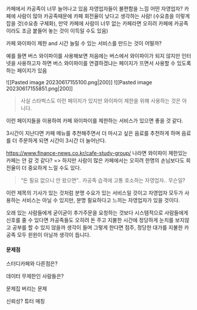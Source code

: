 카페에서 카공족이 너무 늘어나고 있음
자영업자들이 불편함을 느낌
어떤 자영업자? 카페에 사람이 많아 카공족때문에 카페 회전율이 낮다고 생각하는 사람! (수요층을 이렇게 잡을 것(수요층 구체화), 만약 카페에 사람이 너무 없는 카페라면 오히려 카페에 카공족이라도 조금 붙들어 놓는 것이 이득일 수도 있음)

카페 와이파이 제한 and 시간 늘릴 수 있는 서비스를 만드는 것이 어떨까?

예를 들면 버스 와이파이를 사용해보면 처음에는 버스에서 와이파이가 되지 않지만 인터넷을 사용하고자 하면 버스 와이파이를 연결하겠냐는 페이지가 뜨면서 사용할 수 있도록 하는 페이지가 있음

![[Pasted image 20230617155100.png|200]]
![[Pasted image 20230617155851.png|200]]
> 사실 스타벅스도 이런 페이지가 있지만 와이파이 제한을 위해 사용하는 것은 아니다.

이런 페이지들을 이용하여 카페 와이파이를 제한하는 서비스가 있으면 좋을 것 같다.

3시간이 지난다면 카페 메뉴를 추천해주면서 더 마시고 싶은 음료를 추천하게 하며 음료를 더 주문하게 되면 시간이 3시간 더 늘어난다. 

https://www.finance-news.co.kr/cafe-study-group/
나라면 와이파이 제한있는 카페는 안 갈 것 같다?
=> 하지만 사람이 많은 카페에서는 오히려 한명의 손님보다도 회전율이 더 중요하게 느낄 수도 있다. 

> “돈 필요 없으니 안 왔으면”.. 카공족 습격에 고통 호소하는 자영업자.. 무슨일?

이런 제목의 기사가 있는 것처럼 분명 수요가 있는 서비스일 것이고 자영업자 모두가 사용하는 서비스는 아닐 수 있지만,  분명 필요하다고 느끼는 자영업자가 있을 것이다.

오래 있는 사람들에게 굳이굳이 추가주문을 요청하는 것보다 시스템적으로 사람들에게 신호를 줄 수 있다면 카공족들도 오히려 돈 주고 지불한 시간에 정당하게 눈치를 보지않고 공부를 할 수 있지 않을까 생각이 들며 그렇게 한다면 점주, 정당한 대가를 지불한 카공족 모두 윈윈이 아닐까 생각이 듭니다.

#### 문제점

스터디카페와 다른점은?

데이터 무제한인 사람들은?





문제집 버리는 문제

신뢰성?
튜터 매칭









